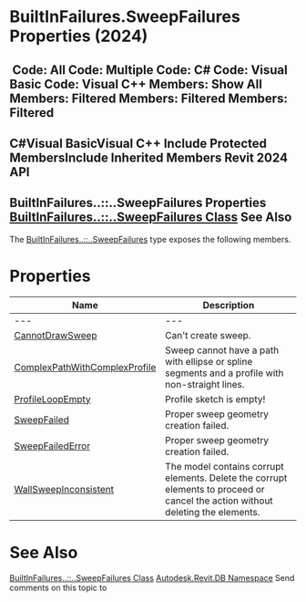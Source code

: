 # BuiltInFailures.SweepFailures Properties (2024)

﻿
 Code: All Code: Multiple Code: C# Code: Visual Basic Code: Visual C++  Members: Show All Members: Filtered Members: Filtered Members: Filtered   
---  
C#Visual BasicVisual C++
Include Protected MembersInclude Inherited Members
Revit 2024 API  
---  
BuiltInFailures..::..SweepFailures Properties  
[BuiltInFailures..::..SweepFailures Class](6b87d031-66fd-ff37-0845-81e92c3d8dc1.md "BuiltInFailures.SweepFailures Class") See Also  
---  
The [BuiltInFailures..::..SweepFailures](6b87d031-66fd-ff37-0845-81e92c3d8dc1.md "BuiltInFailures.SweepFailures Class") type exposes the following members.
# Properties
| Name | Description |
| --- | --- |
| --- | --- | --- |
| [CannotDrawSweep](122c4015-0471-ebf5-0f55-7618c1ff2b3a.md "CannotDrawSweep Property") | Can't create sweep. |
| [ComplexPathWithComplexProfile](776f4b6b-b075-a918-f957-f43584c1bbe5.md "ComplexPathWithComplexProfile Property") | Sweep cannot have a path with ellipse or spline segments and a profile with non-straight lines. |
| [ProfileLoopEmpty](a73d2cc2-7965-a291-ae63-be81ba015b0d.md "ProfileLoopEmpty Property") | Profile sketch is empty! |
| [SweepFailed](6627ea47-c0ad-c991-a200-ab544226d1d0.md "SweepFailed Property") | Proper sweep geometry creation failed. |
| [SweepFailedError](b0b3b965-e235-27cd-7804-3e45048dad5a.md "SweepFailedError Property") | Proper sweep geometry creation failed. |
| [WallSweepInconsistent](6aebe9d4-f7ca-c1b9-83da-c3d721fbf00e.md "WallSweepInconsistent Property") | The model contains corrupt elements. Delete the corrupt elements to proceed or cancel the action without deleting the elements. |

# See Also
[BuiltInFailures..::..SweepFailures Class](6b87d031-66fd-ff37-0845-81e92c3d8dc1.md "BuiltInFailures.SweepFailures Class")
[Autodesk.Revit.DB Namespace](87546ba7-461b-c646-cbb1-2cb8f5bff8b2.md "Autodesk.Revit.DB Namespace")
Send comments on this topic to 